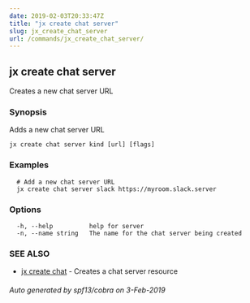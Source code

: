 ```yaml
---
date: 2019-02-03T20:33:47Z
title: "jx create chat server"
slug: jx_create_chat_server
url: /commands/jx_create_chat_server/
---
```

## jx create chat server

Creates a new chat server URL

### Synopsis

Adds a new chat server URL

```
jx create chat server kind [url] [flags]
```

### Examples

```
  # Add a new chat server URL
  jx create chat server slack https://myroom.slack.server
```

### Options

```
  -h, --help          help for server
  -n, --name string   The name for the chat server being created
```

### SEE ALSO

* [jx create chat](/commands/jx_create_chat/)	 - Creates a chat server resource

###### Auto generated by spf13/cobra on 3-Feb-2019
